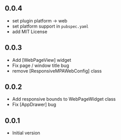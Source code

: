 ## 0.0.4

* set plugin platform -> web
* set platform support in `pubspec.yaml`
* add MIT License

## 0.0.3

* Add [WebPageView] widget
* Fix page / window title bug
* remove [ResponsiveMPAWebConfig] class

## 0.0.2

* Add responsive bounds to WebPageWidget class
* Fix [AppDrawer] bug

## 0.0.1

* Initial version